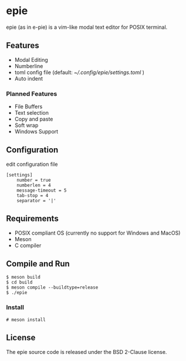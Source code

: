 # epie

epie (as in e-pie) is a vim-like modal text editor for POSIX terminal.

## Features

- Modal Editing
- Numberline
- toml config file (default: *~/.config/epie/settings.toml* )
- Auto indent

### Planned Features

- File Buffers
- Text selection
- Copy and paste
- Soft wrap
- Windows Support

## Configuration

edit configuration file

	[settings]
		number = true
		numberlen = 4
		message-timeout = 5
		tab-stop = 4
		separator = '|'

## Requirements

- POSIX compliant OS (currently no support for Windows and MacOS)
- Meson
- C compiler

## Compile and Run

	$ meson build
	$ cd build
	$ meson compile --buildtype=release
	$ ./epie

### Install

	# meson install

## License

The epie source code is released under the BSD 2-Clause license.
